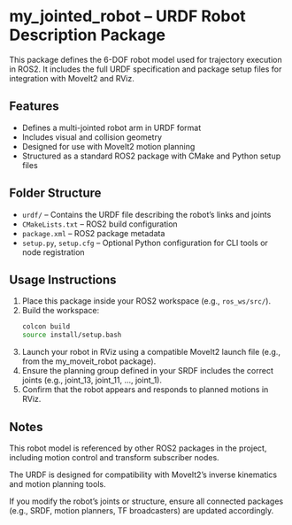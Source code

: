 # my_jointed_robot – URDF Robot Description Package

This package defines the 6-DOF robot model used for trajectory execution in ROS2. It includes the full URDF specification and package setup files for integration with MoveIt2 and RViz.

## Features
- Defines a multi-jointed robot arm in URDF format
- Includes visual and collision geometry
- Designed for use with MoveIt2 motion planning
- Structured as a standard ROS2 package with CMake and Python setup files

## Folder Structure
- `urdf/` – Contains the URDF file describing the robot’s links and joints  
- `CMakeLists.txt` – ROS2 build configuration  
- `package.xml` – ROS2 package metadata  
- `setup.py`, `setup.cfg` – Optional Python configuration for CLI tools or node registration

## Usage Instructions

1. Place this package inside your ROS2 workspace (e.g., `ros_ws/src/`).
2. Build the workspace:
   ```bash
   colcon build
   source install/setup.bash
3. Launch your robot in RViz using a compatible MoveIt2 launch file (e.g., from the my_moveit_robot package).
4. Ensure the planning group defined in your SRDF includes the correct joints (e.g., joint_13, joint_11, ..., joint_1).
5. Confirm that the robot appears and responds to planned motions in RViz.

## Notes
This robot model is referenced by other ROS2 packages in the project, including motion control and transform subscriber nodes.

The URDF is designed for compatibility with MoveIt2’s inverse kinematics and motion planning tools.

If you modify the robot’s joints or structure, ensure all connected packages (e.g., SRDF, motion planners, TF broadcasters) are updated accordingly.

